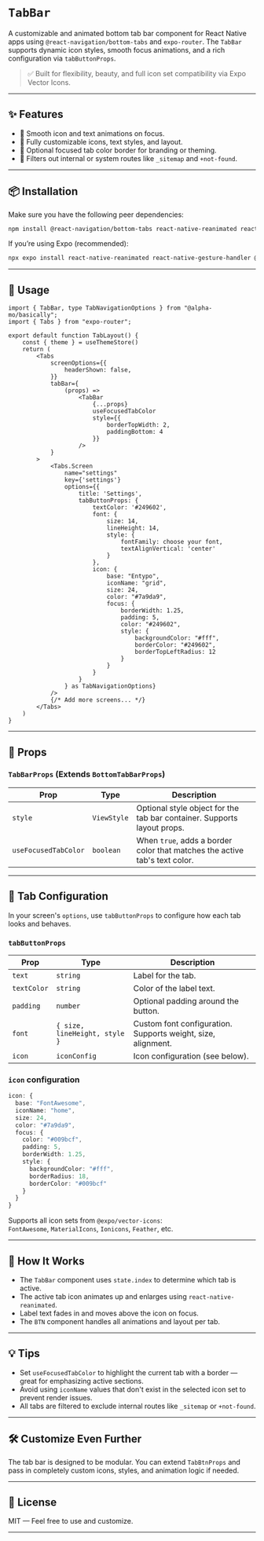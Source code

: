 # `TabBar`

A customizable and animated bottom tab bar component for React Native apps using `@react-navigation/bottom-tabs` and `expo-router`. The `TabBar` supports dynamic icon styles, smooth focus animations, and a rich configuration via `tabButtonProps`.

> ✅ Built for flexibility, beauty, and full icon set compatibility via Expo Vector Icons.

---

## ✨ Features

- 📱 Smooth icon and text animations on focus.
- 🎨 Fully customizable icons, text styles, and layout.
- 🌈 Optional focused tab color border for branding or theming.
- 🚫 Filters out internal or system routes like `_sitemap` and `+not-found`.

---

## 📦 Installation

Make sure you have the following peer dependencies:

```bash
npm install @react-navigation/bottom-tabs react-native-reanimated react-native-gesture-handler @expo/vector-icons
```

If you’re using Expo (recommended):

```bash
npx expo install react-native-reanimated react-native-gesture-handler @expo/vector-icons
```

---

## 🚀 Usage

```tsx
import { TabBar, type TabNavigationOptions } from "@alpha-mo/basically";
import { Tabs } from "expo-router";

export default function TabLayout() {
    const { theme } = useThemeStore()
    return (
        <Tabs
            screenOptions={{
                headerShown: false,
            }}
            tabBar={
                (props) =>
                    <TabBar
                        {...props}
                        useFocusedTabColor
                        style={{
                            borderTopWidth: 2,
                            paddingBottom: 4
                        }}
                    />
            }
        >
            <Tabs.Screen
                name="settings"
                key={'settings'}
                options={{
                    title: 'Settings',
                    tabButtonProps: {
                        textColor: '#249602',
                        font: {
                            size: 14,
                            lineHeight: 14,
                            style: {
                                fontFamily: choose your font,
                                textAlignVertical: 'center'
                            }
                        },
                        icon: {
                            base: "Entypo",
                            iconName: "grid",
                            size: 24,
                            color: "#7a9da9",
                            focus: {
                                borderWidth: 1.25,
                                padding: 5,
                                color: "#249602",
                                style: {
                                    backgroundColor: "#fff",
                                    borderColor: "#249602",
                                    borderTopLeftRadius: 12
                                }
                            }
                        }
                    }
                } as TabNavigationOptions}
            />
            {/* Add more screens... */}
        </Tabs>
    )
}
```

---

## 🔧 Props

### `TabBarProps` (Extends `BottomTabBarProps`)

| Prop                | Type                              | Description                                                                 |
|---------------------|-----------------------------------|-----------------------------------------------------------------------------|
| `style`             | `ViewStyle`                       | Optional style object for the tab bar container. Supports layout props.     |
| `useFocusedTabColor`| `boolean`                         | When `true`, adds a border color that matches the active tab's text color. |

---

## 🧩 Tab Configuration

In your screen's `options`, use `tabButtonProps` to configure how each tab looks and behaves.

### `tabButtonProps`

| Prop       | Type                                     | Description                                                       |
|------------|------------------------------------------|-------------------------------------------------------------------|
| `text`     | `string`                                 | Label for the tab.                                                |
| `textColor`| `string`                                 | Color of the label text.                                          |
| `padding`  | `number`                                 | Optional padding around the button.                               |
| `font`     | `{ size, lineHeight, style }`            | Custom font configuration. Supports weight, size, alignment.      |
| `icon`     | `iconConfig`                             | Icon configuration (see below).                                   |

### `icon` configuration

```ts
icon: {
  base: "FontAwesome",
  iconName: "home",
  size: 24,
  color: "#7a9da9",
  focus: {
    color: "#009bcf",
    padding: 5,
    borderWidth: 1.25,
    style: {
      backgroundColor: "#fff",
      borderRadius: 18,
      borderColor: "#009bcf"
    }
  }
}
```

Supports all icon sets from `@expo/vector-icons`:  
`FontAwesome`, `MaterialIcons`, `Ionicons`, `Feather`, etc.

---

## 🧠 How It Works

- The `TabBar` component uses `state.index` to determine which tab is active.
- The active tab icon animates up and enlarges using `react-native-reanimated`.
- Label text fades in and moves above the icon on focus.
- The `BTN` component handles all animations and layout per tab.

---

## 💡 Tips

- Set `useFocusedTabColor` to highlight the current tab with a border — great for emphasizing active sections.
- Avoid using `iconName` values that don't exist in the selected icon set to prevent render issues.
- All tabs are filtered to exclude internal routes like `_sitemap` or `+not-found`.

---

## 🛠️ Customize Even Further

The tab bar is designed to be modular. You can extend `TabBtnProps` and pass in completely custom icons, styles, and animation logic if needed.

---

## 📃 License

MIT — Feel free to use and customize.

---
